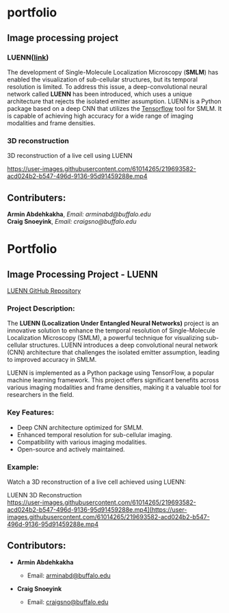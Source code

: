 # portfolio

## Image processing project
### LUENN([link](https://github.com/arminabdeh/LUENN.git))

The development of Single-Molecule Localization Microscopy (__SMLM__) has enabled the visualization of sub-cellular structures, but its temporal resolution is limited. To address this issue, a deep-convolutional neural network called __LUENN__ has been introduced, which uses a unique architecture that rejects the isolated emitter assumption. LUENN is a Python package based on a deep CNN that utilizes the [Tensorflow](http://tensorflow.org/) tool for SMLM. It is capable of achieving high accuracy for a wide range of imaging modalities and frame densities. <br>

### 3D reconstruction
3D reconstruction of a live cell using LUENN <br>

https://user-images.githubusercontent.com/61014265/219693582-acd024b2-b547-496d-9136-95d91459288e.mp4


## Contributers:

__Armin Abdehkakha__, _Email: arminabd@buffalo.edu_<br>
__Craig Snoeyink__, _Email: craigsno@buffalo.edu_


# Portfolio

## Image Processing Project - LUENN

[LUENN GitHub Repository](https://github.com/arminabdeh/LUENN.git)

### Project Description:

The **LUENN (Localization Under Entangled Neural Networks)** project is an innovative solution to enhance the temporal resolution of Single-Molecule Localization Microscopy (SMLM), a powerful technique for visualizing sub-cellular structures. LUENN introduces a deep convolutional neural network (CNN) architecture that challenges the isolated emitter assumption, leading to improved accuracy in SMLM.

LUENN is implemented as a Python package using TensorFlow, a popular machine learning framework. This project offers significant benefits across various imaging modalities and frame densities, making it a valuable tool for researchers in the field.

### Key Features:

- Deep CNN architecture optimized for SMLM.
- Enhanced temporal resolution for sub-cellular imaging.
- Compatibility with various imaging modalities.
- Open-source and actively maintained.

### Example:

Watch a 3D reconstruction of a live cell achieved using LUENN:

LUENN 3D Reconstruction <br>
https://user-images.githubusercontent.com/61014265/219693582-acd024b2-b547-496d-9136-95d91459288e.mp4](https://user-images.githubusercontent.com/61014265/219693582-acd024b2-b547-496d-9136-95d91459288e.mp4


## Contributors:

- **Armin Abdehkakha**
  - Email: arminabd@buffalo.edu

- **Craig Snoeyink**
  - Email: craigsno@buffalo.edu
